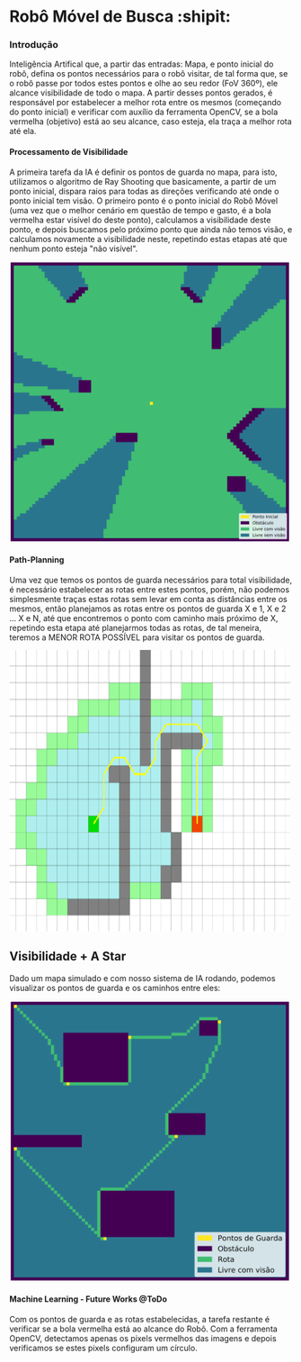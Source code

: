 # Robô Móvel de Busca :shipit:

### Introdução
Inteligência Artifical que, a partir das entradas: Mapa, e ponto inicial do robô, defina os pontos necessários para o robô visitar, de tal forma que, se o robô passe por todos estes pontos e olhe ao seu redor (FoV 360º), ele alcance visibilidade de todo o mapa. A partir desses pontos gerados, é responsável por estabelecer a melhor rota entre os mesmos (começando do ponto inicial) e verificar com auxílio da ferramenta OpenCV, se a bola vermelha (objetivo) está ao seu alcance, caso esteja, ela traça a melhor rota até ela.

#### Processamento de Visibilidade
A primeira tarefa da IA é definir os pontos de guarda no mapa, para isto, utilizamos o algoritmo de Ray Shooting que basicamente, a partir de um ponto inicial, dispara raios para todas as direções verificando até onde o ponto inicial tem visão. O primeiro ponto é o ponto inicial do Robô Móvel (uma vez que o melhor cenário em questão de tempo e gasto, é a bola vermelha estar visível do deste ponto), calculamos a visibilidade deste ponto, e depois buscamos pelo próximo ponto que ainda não temos visão, e calculamos novamente a visibilidade neste, repetindo estas etapas até que nenhum ponto esteja "não visível". 

<img src="img/visibilidadePadronizado.png" width="500" height="500">

#### Path-Planning
Uma vez que temos os pontos de guarda necessários para total visibilidade, é necessário estabelecer as rotas entre estes pontos, porém, não podemos simplesmente traças estas rotas sem levar em conta as distâncias entre os mesmos, então planejamos as rotas entre os pontos de guarda X e 1, X e 2 ... X e N, até que encontremos o ponto com caminho mais próximo de X, repetindo esta etapa até planejarmos todas as rotas, de tal meneira, teremos a MENOR ROTA POSSÍVEL para visitar os pontos de guarda.

<img src="/img/astar.gif" width="500" height="500">

## Visibilidade + A Star
Dado um mapa simulado e com nosso sistema de IA rodando, podemos visualizar os pontos de guarda e os caminhos entre eles:

<img src="/img/astarPadronizado.png" width="500" height="500">

#### Machine Learning - Future Works @ToDo
Com os pontos de guarda e as rotas estabelecidas, a tarefa restante é verificar se a bola vermelha está ao alcance do Robô. Com a ferramenta OpenCV, detectamos apenas os pixels vermelhos das imagens e depois verificamos se estes pixels configuram um círculo.
